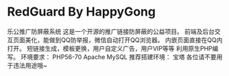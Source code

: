 # RedGuard By HappyGong
乐公推广防屏蔽系统
这是一个开源的推广链接防屏蔽的公益项目。 
前端及后台交互页面美化，能做到QQ防举报，微信自动打开QQ浏览器。 
内嵌页面直接在QQ内打开。 
短链接生成，模板更换，用户自定义广告，用户VIP等等 利用原生PHP编写。 
环境要求： PHP56-70 Apache MySQL 
推荐搭建环境： 宝塔 
各位请不要用于违法用途哦~
